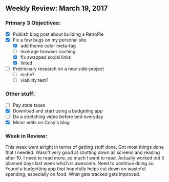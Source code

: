 ## Weekly Review: March 19, 2017
 
### Primary 3 Objectives:
 - [X] Publish blog post about building a RetroPie
 - [X] Fix a few bugs on my personal site
     - [X] add theme color meta-tag
     - [ ] leverage browser caching
     - [X] fix swapped social links
     - [X] linted
 - [ ] Preliminary research on a new side-project
     - [ ] niche?
     - [ ] viability test?

### Other stuff:
 - [ ] Pay state taxes
 - [X] Download and start using a budgeting app
 - [ ] Do a stretching video before bed everyday
 - [X] Minor edits on Cosy's blog

### Week in Review:

This week went alright in terms of getting stuff done. Got most things done that I needed. Wasn't very good at shutting down all screens and reading after 10. I need to read more, so much I want to read. Actually worked out 5 planned days last week which is awesome. Need to continue doing so. Found a budgetting app that hopefully helps cut down on wasteful spending, especially on food. What gets tracked gets improved.
